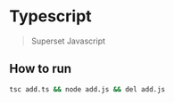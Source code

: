 # Typescript

> Superset Javascript

## How to run

```bash
tsc add.ts && node add.js && del add.js
```
